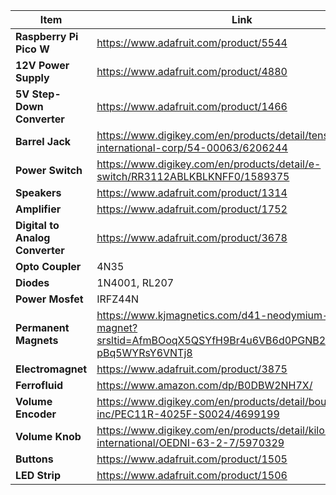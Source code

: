 | **Item**                        | **Link**                                                     | **QTY** |
| ------------------------------- | ------------------------------------------------------------ | ------- |
| **Raspberry Pi Pico W**         | https://www.adafruit.com/product/5544                        | 1       |
| **12V Power Supply**            | https://www.adafruit.com/product/4880                        | 1       |
| **5V Step-Down Converter**      | https://www.adafruit.com/product/1466                        | 1       |
| **Barrel Jack**                 | https://www.digikey.com/en/products/detail/tensility-international-corp/54-00063/6206244 | 1       |
| **Power Switch**                | https://www.digikey.com/en/products/detail/e-switch/RR3112ABLKBLKNFF0/1589375 | 1       |
| **Speakers**                    | https://www.adafruit.com/product/1314                        | 2       |
| **Amplifier**                   | https://www.adafruit.com/product/1752                        | 1       |
| **Digital to Analog Converter** | https://www.adafruit.com/product/3678                        | 1       |
| **Opto Coupler**                | 4N35                                                         | 1       |
| **Diodes**                      | 1N4001, RL207                                                | 1       |
| **Power Mosfet**                | IRFZ44N                                                      | 1       |
| **Permanent Magnets**           | https://www.kjmagnetics.com/d41-neodymium-disc-magnet?srsltid=AfmBOoqX5QSYfH9Br4u6VB6d0PGNB2tcBJuptexQ-pBq5WYRsY6VNTj8 | 6       |
| **Electromagnet**               | https://www.adafruit.com/product/3875                        | 1       |
| **Ferrofluid**                  | https://www.amazon.com/dp/B0DBW2NH7X/                        | 1       |
| **Volume Encoder**              | https://www.digikey.com/en/products/detail/bourns-inc/PEC11R-4025F-S0024/4699199 | 1       |
| **Volume Knob**                 | https://www.digikey.com/en/products/detail/kilo-international/OEDNI-63-2-7/5970329 | 1       |
| **Buttons**                     | https://www.adafruit.com/product/1505                        | 3       |
| **LED Strip**                   | https://www.adafruit.com/product/1506                        | 1       |
